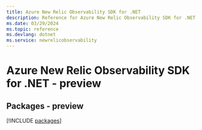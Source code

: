 ```yaml
---
title: Azure New Relic Observability SDK for .NET
description: Reference for Azure New Relic Observability SDK for .NET
ms.date: 03/29/2024
ms.topic: reference
ms.devlang: dotnet
ms.service: newrelicobservability
---
```

# Azure New Relic Observability SDK for .NET - preview
## Packages - preview
[!INCLUDE [packages](new-relic-observability-index.md)]
